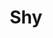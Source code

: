 ---
layout: piece
collection_: paintings
title: Shy
id: shy
media: Watercolor, acrylic and ink
dimensions: 11" x 15"
description: Painted with popsicle sticks.
price: $150
create_date: 2015
---
